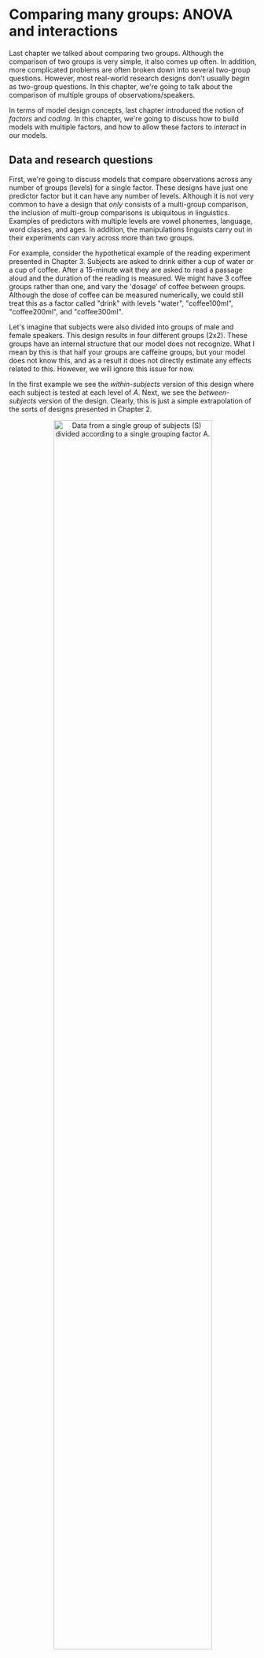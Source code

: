 


# Comparing many groups: ANOVA and interactions

Last chapter we talked about comparing two groups. Although the comparison of two groups is very simple, it also comes up often. In addition, more complicated problems are often broken down into several two-group questions. However, most real-world research designs don't usually *begin* as two-group questions. In this chapter, we're going to talk about the comparison of multiple groups of observations/speakers. 

In terms of model design concepts, last chapter introduced the notion of *factors* and *coding*. In this chapter, we're going to discuss how to build models with multiple factors, and how to allow these factors to *interact* in our models. 

## Data and research questions 
 
First, we're going to discuss models that compare observations across any number of groups (levels) for a single factor. These designs have just one predictor factor but it can have any number of levels. Although it is not very common to have a design that *only* consists of a multi-group comparison, the inclusion of multi-group comparisons is ubiquitous in linguistics. Examples of predictors with multiple levels are vowel phonemes, language, word classes, and ages. In addition, the manipulations linguists carry out in their experiments can vary across more than two groups. 

For example, consider the hypothetical example of the reading experiment presented in Chapter 3. Subjects are asked to drink either a cup of water or a cup of coffee. After a 15-minute wait they are asked to read a passage aloud and the duration of the reading is measured. We might have 3 coffee groups rather than one, and vary the 'dosage' of coffee between groups. Although the dose of coffee can be measured numerically, we could still treat this as a factor called "drink" with levels "water", "coffee100ml", "coffee200ml", and "coffee300ml".

Let's imagine that subjects were also divided into groups of male and female speakers. This design results in four different groups (2x2). These groups have an internal structure that our model does not recognize. What I mean by this is that half your groups are caffeine groups, but your model does not know this, and as a result it does not directly estimate any effects related to this. However, we will ignore this issue for now.

In the first example we see the *within-subjects* version of this design where each subject is tested at each level of $A$. Next, we see the *between-subjects* version of the design. Clearly, this is just a simple extrapolation of the sorts of designs presented in Chapter 2. 

<div class="figure" style="text-align: center">
<img src="./images/design_ch4_1.png" alt="Data from a single group of subjects (S) divided according to a single grouping factor A." width="80%" />
<p class="caption">(\#fig:F4-designfig)Data from a single group of subjects (S) divided according to a single grouping factor A.</p>
</div>

To analyze data like this, you should have it in a dataframe with one row for each observation. Then, one column should contain the dependent variable, the variable whose variation you're trying to predict. Another column should contain information about which group each observation belongs to (the factor). 

We're going to keep working with the Hillenbrand et al. data, that we have been discussing in every chapter to this point. This time we're going to work with all four groups of speakers: `b` (boys), `g` (girls), `m` (men), and `w` (women).


```r
# load data from course website
url1 = "https://raw.githubusercontent.com/santiagobarreda/stats-class/master/data/"
h95 = read.csv (url(paste0 (url1, "03_h95_vowel_data.csv")))
```

Our potential research questions are substantially more complicated than in the two-group case. First, there are four groups now, meaning we could potentially make 6 2-group comparisons. Second, the groups differ along multiple dimensions, making it more difficult to make two-group comparisons that ask one single question. For example, the 'man' and 'girl' groups differ according to 'adultness' *and* 'gender.' How could we know what part of their f0 difference we should attribute to adultness and what part we should attribute to gender?

<div class="figure">
<img src="04_files/figure-html/F4-datacomparison-1.png" alt="(left) Comparison of the four groups (middle) Comparison of productions based on whether the speaker is an adult (right) Comparison of all productions based on whether the speaker is male." width="768" />
<p class="caption">(\#fig:F4-datacomparison)(left) Comparison of the four groups (middle) Comparison of productions based on whether the speaker is an adult (right) Comparison of all productions based on whether the speaker is male.</p>
</div>

We can consider our data in several ways: as four independent groups, or as two 2-groups comparisons (adult vs child, female vs male). We're going to focus on the 4-way comparison first, and later talk about models that make multiple comparisons simultaneously. 

<div class="figure">
<img src="04_files/figure-html/F4-speakerboxplots-1.png" alt="(left) Boxplots presenting each speaker's production of f0 for boys (red), girls (yellow), men (green), and women (teal). (right) Densities of the overall distributions for each group." width="768" />
<p class="caption">(\#fig:F4-speakerboxplots)(left) Boxplots presenting each speaker's production of f0 for boys (red), girls (yellow), men (green), and women (teal). (right) Densities of the overall distributions for each group.</p>
</div>

### Factors as 'batches' effects

R treats nominal, categorical predictors as *factors* and assumes that each different label is a different group. Each group of a factor is called a *level*. Actually, we've been using factors all along because our `speaker` predictor is a factor and the individual participants are levels! As far as our models are concerned, participant/speaker/subject has no special status as a predictor and it is just a factor with many levels. 

When you have groups in your model that are 'thematically' related, you can 'batch' them together in a factor. For example you may have 4 groups of speakers based on native language (Italians, Germans, English, Russians). You can treat these four groups as levels of a factor. Implicitly, this tells your model that these four groups are related somehow. You know that they are related by being first language groups. However, keep in mind your model 'knows' only what you tell it. Actually, the way you tell your model that these groups are related is precisely by treating them as levels of the same factor rather than as unrelated groups.

For example, imagine we have two other groups: people with and without university educations. This would introduce two new levels into our design. However, should we just add these levels to the language factor: Italians, Germans, English, Russians, university educated people, and non-university educated people? We could definitely do this, no one ill stop us. But this doesn't make much *sense*. Instead, it makes sense to split these groups into two batches of levels: one factor with four language levels, and one factor with two education levels. 

A `factor` is actually a data type in R. It's basically the same as a vector of words (or numbers), but it has some additional properties that are useful. For example, consider our `group` predictor, which tells us which group each speaker falls into. Initially it is a character vector. We see that the first few tokens are produced by boys (`b`), and that there is no numerical value associated with these letter labels. The `unique` function returns all unique labels in the vector, in the order that they appear in the vector. 


```r
# see the first 6 observations
head (h95$group)   
## [1] "b" "b" "b" "b" "b" "b"
# class starts as a character vector
class (h95$group)   
## [1] "character"
# no numerical values
head (as.numeric (h95$group)) 
## Warning in head(as.numeric(h95$group)): NAs introduced by coercion
## [1] NA NA NA NA NA NA
# we can see the number of unique groups
unique (h95$group)  
## [1] "b" "g" "m" "w"
```

We can turn the character vector `group` into a factor vector `group_f`. The benefit of this is that these nominal labels now have an inherent ordering, and associated numerical values. R functions such as `brm` turn your nominal (non-numeric) predictors into factors in the process of fitting the model. Doing this yourself gives you control over how they will be handled. 


```r
# we can turn it into a factor in R
h95$group_f = factor(h95$group) 
# now it has official levels
levels(h95$group_f)  
## [1] "b" "g" "m" "w"
# now it has nuerical values
head (as.numeric (h95$group_f))  
## [1] 1 1 1 1 1 1
```

By default factor levels are ordered alphabetically. This means that if we are using sum coding we omit the `w` parameter (the 'last group') and if we are using treatment coding, the intercept will be equal to `m` (the 'first' group). You can control this behavior by re-ordering the factor levels as below:


```r
h95$group_f2 = factor (h95$group_f, levels = c('w','m','g','b'))
levels (h95$group_f2)
## [1] "w" "m" "g" "b"
# note that 'm' is now the second category
head (as.numeric (h95$group_f2))  
## [1] 4 4 4 4 4 4
```

After this reordering, we would omit the (last) `b` parameter under sum coding, and under treatment coding the first group (`w`) would be equal to the intercept. 

In general, representing all groups requires about one variable per group. Our single predictor, `group`, has four levels: `b`,`g`,`m`, and `w`. For models where the predictor is a factor with more than two levels, we can represent the predictor in a vector like this, $group_{[i]}$, where $i$ is a counter variable that goes from 1 to the number of groups. 

So the group effects can be represented in a vector as below, representing the effects (deviations from the intercept) for boys, girls, men and women:


```r
c(30, 32, -75, 13)
## [1]  30  32 -75  13
```

We can then make a short factor vector with the same labels used in this experiment. Below we can see the sequence of letter labels I specified, and their corresponding numeric values (based on alphabetical ordering).


```r
group_index = factor (c('b','w','m','w','g'))

data.frame (group_index, group_index_number = as.numeric (group_index))
##   group_index group_index_number
## 1           b                  1
## 2           w                  4
## 3           m                  3
## 4           w                  4
## 5           g                  2
```

We can then take this vector of factor levels and use it to generate a sequence of effects: 


```r
as.numeric (group_index)
## [1] 1 4 3 4 2

c(30, 32, -75, 13)[group_index]
## [1]  30  13 -75  13  32
```

Notice that the sequence of effects match the sequence of group levels, based on their numerical value. 

If every single group were to get an independent parameter represented in our regression equation, these would become very long and difficult to interpret. Instead, by treating the effects for the level of a factor as a vector, our models can represent a very large number of parameters in a concise way. For example, compare the following two possible implementations of our 4 group model (where $Index_{[i]}$ is a vector where each element provides an index for our group effects):  

\begin{equation}
\begin{split}
\mu_{[i]} = Intercept + group_{[1]} + group_{[2]} + group_{[3]} + group_{[4]} \\
\mu_{[i]} = Intercept + group_{[Index_{[i]}]} \\
\end{split}
(\#eq:40)
\end{equation}

It may seem like too much of a difference now, but later we have have many factors, some with dozens or hundreds of levels. In those cases, representing factor effects using vectors becomes essential. 

## Comparing four (or any number of) groups

We're first going to treat the four groups as if they had no internal structure. In this case it may not be the best approach for this data, since we know there are logical ways to subdivide men, women, boys and girls. However, this is a good starting point since many cases you will have several groups with no logical internal divisions.   

### The model

Our updated model is now: 

\begin{equation}
\begin{split}
\textrm{Likelihood:} \\
y_{[i]} \sim \mathcal{N}(\mu_{[i]},\sigma_{error}) \\
\mu_{[i]} = Intercept + group_{[\mathrm{group}_{[i]}]} + \alpha_{[speaker_{[i]}]} \\\\
\textrm{Priors:} \\
\alpha_{[speaker]} \sim \mathcal{N}(0,\sigma_{speaker}) \\ \\ 
Intercept \sim t(3, 220, 100) \\ 
group_{[\mathrm{group}]} \sim t(3, 0, 100) \\ 
\sigma_{error} \sim t(3, 0, 100) \\
\sigma_{speaker} \sim t(3, 0, 100) \\ 
\end{split}
(\#eq:41)
\end{equation}

Notice that for each trial number $i$ the group predictor is indexed by a variable called `group`. This is a bit confusing, but I am just trying to be consistent with how R does things. 

As noted above, a factor predictor like `group` is really just a bunch of numbers that represent group effects in a vector. So R really treats your `group` predictor as a sequence of numbers representing group numbers. But it also calls the coefficient in the model by that name. So, though it may look strange $group_{[\mathrm{group}_{[i]}]}$ just says that you have a predictor in your model called $group$ and it has a few possible values (four in this case). Also, you have a variable in your data with the same name (`group`) that tells you which value of your $group$ predictor to use for the $[i]th$ observation.

This may sound convoluted, but it is simply what I demonstrated in the end of the last subsection regarding the behavior of vectors and factors. Our model will estimate three $group$ effects (it must omit one). It estimates these from a the prior distribution specified in the model above ($group \sim t(3, 0, 100)$). Our *data* includes a predictor called `group` that simply tells us which value of our group effect to use in each trial (`group[i]` = $\mathrm{group}_{[i]}$). 

For example, above we saw that the first value of the `group` vector is 3. This means this speaker is a member of the `m` group. So, in our model above the equation determining $\mu_{[i]}$ will include the value $group_{[3]}$ in it because, for the third observation this predictor will be $group_{[\mathrm{group}_{[1]}=3]}$.

As in the previous chapters, we fit the models using weakly-informative priors. We're going to use sum coding, which means that the intercept will be the mean of all the groups, and group effects will be represented as differences from this mean. Remember that the missing group effect will be equal to the negative sum of the coefficients that *are* present. By default, R drops the *last* level from your factor, which in our case will be the `w` level. We can set R to use sum coding with the line below:


```r
options (contrasts = c("contr.sum","cont.sum"))
```

And fit the model below: 


```r
options (contrasts = c("contr.sum","cont.sum"))
# Fit the model yourself, or download pre-fit model from: 
# github.com/santiagobarreda/stats-class/tree/master/models
# and load after placing in working directory
#  model_four_groups = readRDS ('4_model_four_groups.RDS')set.seed (1)

model_four_groups =  
  brm (f0 ~ group + (1|speaker), data = h95, chains = 4, cores = 4, 
       warmup = 1000, iter = 11000, thin = 10, 
       prior = c(set_prior("student_t(3, 200, 100)", class = "Intercept"),
                              set_prior("student_t(3, 0, 100)", class = "b"),
                              set_prior("student_t(3, 0, 100)", class = "sd"),
                              set_prior("student_t(3, 0, 100)", class = "sigma")))

#  saveRDS (model_four_groups, 'model_four_groups.RDS')
```


```r
# inspect model
model_four_groups
##  Family: gaussian 
##   Links: mu = identity; sigma = identity 
## Formula: f0 ~ group + (1 | speaker) 
##    Data: h95 (Number of observations: 1668) 
## Samples: 4 chains, each with iter = 11000; warmup = 1000; thin = 10;
##          total post-warmup samples = 4000
## 
## Group-Level Effects: 
## ~speaker (Number of levels: 139) 
##               Estimate Est.Error l-95% CI u-95% CI Rhat Bulk_ESS Tail_ESS
## sd(Intercept)    20.95      1.34    18.51    23.82 1.00     2080     2564
## 
## Population-Level Effects: 
##           Estimate Est.Error l-95% CI u-95% CI Rhat Bulk_ESS Tail_ESS
## Intercept   206.49      1.93   202.67   210.21 1.00     1474     2270
## group1       29.53      3.52    22.78    36.65 1.00     1253     2236
## group2       31.88      3.98    24.35    39.68 1.00     1565     2392
## group3      -75.18      2.90   -80.89   -69.62 1.00     1246     2383
## 
## Family Specific Parameters: 
##       Estimate Est.Error l-95% CI u-95% CI Rhat Bulk_ESS Tail_ESS
## sigma    11.86      0.22    11.46    12.31 1.00     3882     3814
## 
## Samples were drawn using sampling(NUTS). For each parameter, Bulk_ESS
## and Tail_ESS are effective sample size measures, and Rhat is the potential
## scale reduction factor on split chains (at convergence, Rhat = 1).
```
    
We can see that the intercept is the average of the group means, and our coefficients are equal to the centered group means. Notice that we use the hypothesis function to recover the final group coefficient by finding the negative sum of the coefficients that were estimated.


```r
# group means
means = tapply (h95$f0, h95$group, mean)

# overall mean
mean (means)
## [1] 206.51

# group means
means
##      b      g      m      w 
## 236.07 238.35 131.22 220.40

# centered means
means - mean (means)
##       b       g       m       w 
##  29.563  31.840 -75.293  13.890

# parameters = centered means
brms::hypothesis (model_four_groups, 
                  c("Intercept = 0",
                    "group1 = 0",
                    "group2 = 0",
                    "group3 = 0", 
                    "-(group1+group2+group3) = 0"))[[1]][,1:5]
##                      Hypothesis Estimate Est.Error CI.Lower CI.Upper
## 1               (Intercept) = 0  206.486    1.9287 202.6697  210.213
## 2                  (group1) = 0   29.532    3.5239  22.7831   36.645
## 3                  (group2) = 0   31.878    3.9764  24.3510   39.684
## 4                  (group3) = 0  -75.176    2.9037 -80.8886  -69.620
## 5 (-(group1+group2+group3)) = 0   13.766    2.9346   7.9231   19.379
```

When you fit a more traditional model, comparisons are built into the model structure and you can't just compare any groups you want. In contrast, with Bayesian multilevel models we can investigate any groups we want using comparisons of the posterior samples (as shown in chapter 3). For example, the difference between girls and boys can be found by asking if one minus the other equals 0 (which would be true if these were identical): 


```r
brms::hypothesis (model_four_groups, "group1 - group2 = 0")[[1]][,1:5]
##            Hypothesis Estimate Est.Error CI.Lower CI.Upper
## 1 (group1-group2) = 0  -2.3459    6.4375  -15.038   10.282
```

The result above suggests that the difference is very small (-2 Hz) and the 95% credible intervals spans a huge range (from -15 to +10)). As a result, the measured difference between these groups is not reliable, and may be very small or close to zero. Notice that in this summary I am focused on minimizing [type S and type M errors](https://statmodeling.stat.columbia.edu/2004/12/29/type_1_type_2_t/). This means I am worried about whether the effect is likely to be small or large, and negative or positive, rather than whether it is 'true' or 'false'. 

## Investigating many factors simultaneously: Analysis of Variance

Above, our model had a single 'batch' of groups. Another way to look at it is that the model predicted variation along a single *dimension*. However, we can categorize people (or observations) along multiple dimensions simultaneously. So, a speaker may be an adult *and* a woman, and not just and adult *or* a woman. This is because adultness and gender are independent dimensions and the value of one does not affect the value of the other.  

We can return to the example of the reading experiment presented above. Recall that we had four groups varying along two 'dimensions': whether they drank coffee or water, and whether they were male or female. The figure below represents designs of this structure and shows three ways that these can be organized.   

The characteristics of *within-subjects* and *between-subjects* designs should be familiar by now. What is new is the 'mixed' design. In a mixed design, one or more factors are between-subjects, and the others are within-subjects. In the example below, $A$ is between-subjects but $B$ is within-subjects. Actually, the caffeine experiment we have been discussing would *have* to be a mixed design: subjects can be tested at both levels of "drink" (water and coffee) but not at both levels of "gender". 

<div class="figure" style="text-align: center">
<img src="./images/design_ch4_2.png" alt="Data from four groups of subjects (S) divided according to a two grouping factors A and B." width="100%" />
<p class="caption">(\#fig:F4-designfig2)Data from four groups of subjects (S) divided according to a two grouping factors A and B.</p>
</div>

Our models can include any number of factors, and these can be *crossed* or *nested*. When two factors are crossed, this means that all levels of a factor appear at all levels of another factor. This is easiest to conceive of for participants (remember 'participant' is just factor). Participants are 'crossed' with a factor when these are tested at all levels of a factor. So, a factor that varies within-subject is crossed with subjects. 

When one or more levels of a factor cannot be observed at all levels of another factor, then these are no longer crossed. When levels of one factor appear exclusively at specific levels of the other factor they are said to be *nested*. So, when different subsets of participants appear at different levels of a factor, the factor is nested with subjects. 

In the images above, all of the examples cross $A$ and $B$. What would it look like for these factors to not be crossed? Well, one of the 'cells' (boxes) would be completely missing observations. If this were to happen, we would lose the ability to make comparisons across groups involving the values in that cell. 

Designs where all the factors are crossed are sometimes called 'factorial' or 'orthogonal' designs. The name 'orthogonal' is particularly telling. It means 'at right angles, perpendicular' (from the greek stems "ortho-", meaning straight, right, and "-gon-", meaning side or angle). When you have orthogonal designs, that means that your 'dimensions' (i.e., factors) can be estimated independently. 

Consider what would happen if you ran the coffee and reading time experiment and gave coffee only to women and water only to men, and found a difference between the groups. How would you know if the coffee is responsible for the difference or if it should be attributed to gender. What if you gave water and coffee to women but only water to men. This would allow you to test the "drink" effect with accuracy for women but not for men. Could you assume that the results for women would be the same as those for men? If so, why did we include gender as a predictor? 

The above example shows that if you want to be able to untangle the independent effects of gender and drink on reading time, you need to test all levels of gender at all levels of drink. In other words, estimating the independent effects of each factor, and the relationships between the factors, requires that factors be crossed so that the design is orthogonal.

In addition, orthogonal designs allow us to 'decompose' the variation in our data into individual components.
This allows us to attribute the variation in our observations to the different factors in our design, helping us understand what matters and what does not. This simple but extremely powerful idea is called the Analysis of Variance, discussed in more detail in the following section.

### Description of the model

In the previous section, we acted like we just had four different groups with no internal structure. Of course, we know that our groups differ systematically from each other in meaningful ways. For example, we might have chosen to fit two separate models that looked like this:

`brm (f0 ~ gender + (1|speaker)` 

`brm (f0 ~ adult + (1|speaker)` 

For several reasons (some of which we'll see very soon), it's preferable to fit a single model with both predictors at once, rather than fitting two separate models for each one. Our R model formula will now look like this, reflecting the influence of both predictors simultaneously:

`f0 ~ adult + gender + (1|speaker)`

This can be read like "f0 is distributed according to effects for speaker adultness and gender, with random intercepts for each speaker". You may have noticed that our model no longer includes the `group` predictor. This is because the `group` label is perfectly predictable on the basis of `adult` and `gender` (i.e., a member of the `g` group must have values of `female` and `child`). Basically, we have decomposed the groups into two components to help us understand the effect of each. This is simply and extension of what we have been doing from the start. For example our model was previously: 

$\mu_{[i]} = Intercept + (group_{[\mathrm{group}_{[i]}]}) + \alpha_{[\mathrm{speaker}_{[i]}]}$

However, since group can be exactly represented by combinations of gender and adult, our model sort of always contained this more-complicated model inside of it. We can expand the term in parenthesis as below:

$\mu_{[i]} = Intercept + (adult_{[\mathrm{adult}_{[i]}]} + gender_{[\mathrm{gender}_{[i]}]}) + \alpha_{[\mathrm{speaker}_{[i]}]}$

This is what can be referred to as an 'ANOVA-like' decomposition. ANOVA, the *AN*alysis *O*f *VA*riance, is general approach for understanding data by focusing on the sources of variance contained in it. We have actually been chipping away at the error variance little by little by making more complicated models.

Recall that our very first approach to understanding f0 looked like this:

$$
\sigma_{total} = \sigma_{error}
$$

In other words, all variation was error. After this we added between-speaker variation to the model, and removed that from the error.

$$
\sigma_{total} = \sigma_{speaker} + \sigma_{error}
$$

Now, our model can individually estimate the variation in observed f0 due adultness, gender, to between-speaker variation and to production error.
 
$$
\sigma_{total} = \sigma_{adult} + \sigma_{gender}+\sigma_{speaker} + \sigma_{error}
$$

Our complete model is now:

\begin{equation}
\begin{split}
\textrm{Likelihood:} \\
f0_{[i]} \sim \mathcal{N}(\mu_{[i]},\sigma_{error}) \\
\mu_{[i]} = Intercept + adult_{[\mathrm{adult}_{[i]}]}+gender_{[\mathrm{gender}_{[i]}]} + \alpha_{[\mathrm{speaker}_{[i]}]} \\\\
\textrm{Priors:} \\
\alpha_{speaker} \sim \mathcal{N}(0,\sigma_{speaker}) \\ \\ 
Intercept \sim t(3, 200, 100) \\ 
adult_{[\mathrm{adult}]} \sim t(3, 0, 100) \\ 
gender_{[\mathrm{gender}]} \sim t(3, 0, 100) \\ 
\sigma_{error} \sim t(3, 0, 100) \\
\sigma_{speaker} \sim t(3, 0, 100) \\ 
\end{split}
(\#eq:42)
\end{equation}

In plain English this says:

> "We expect the mean f0 produced by speakers from Michigan to vary according to a normal distribution with a trial-specific mean parameter. That mean varies based on whether the speaker is an adult/child and female/male, and some random speaker-dependent variation. Speaker-dependent variation in the means were modelled as coming from a normal distribution with a mean of zero and a standard deviation estimated from the data".

### Fitting the model and interpreting the results

Below we fit the model using the model structure outlined above.


```r
# Fit the model yourself, or download pre-fit model from: 
# github.com/santiagobarreda/stats-class/tree/master/models
# and load after placing in working directory
#  model_both = readRDS ('4_model_both.RDS')

set.seed (1)
model_both =  
  brm (f0 ~ adult + gender + (1|speaker), data = h95, chains = 4, cores = 4, 
       warmup = 1000, iter = 11000, thin = 10, 
       prior = c(set_prior("student_t(3, 200, 100)", class = "Intercept"),
                              set_prior("student_t(3, 0, 100)", class = "b"),
                              set_prior("student_t(3, 0, 100)", class = "sd"),
                              set_prior("student_t(3, 0, 100)", class = "sigma"))) 
#  saveRDS (model_both, '4_model_both.RDS')
```


And we can inspect the model fixed effects:


```r
# inspect the fixed effects
brms::fixef (model_both)
##           Estimate Est.Error    Q2.5   Q97.5
## Intercept  209.134    2.6607 203.948 214.379
## adult1     -32.948    2.7316 -38.377 -27.657
## gender1     30.492    2.4980  25.494  35.394
```

We now have two non-Intercept 'Population-Level' effects: `adult1` and `gender1`, representing the categories 'adult' and 'female' respectively. Remember that since we used sum coding, the effects for the groups that are not represented ('child', 'male') are just the opposite sign of the groups that are represented. 

Below we calculate the mean f0 of the four groups, and find the average difference between two different arrangements of the group. First, we calculate the difference between the child groups and the adult groups. This tell us what the average differences is according to 'adultness'. Then, we do the same thing for the female and male groups to find the average difference according to 'gender'.   

Below, we can see that the Intercept (209 Hz) is reasonably close to the mean of the group means (206 Hz), and that the adult effect (-33 Hz) is about the same magnitude as the difference between the mean of the adult and child groups (30 Hz). However, the model seems to overestimate the average differences between male and female groups (30 Hz in model, 23 Hz in the data). 


```r
# grop means
means = tapply (h95$f0, h95$group, mean)
# overall mean in data 
mean (means)
## [1] 206.51
# group means
means
##      b      g      m      w 
## 236.07 238.35 131.22 220.40
# half the average adultness difference in data
((means['b']+means['g'])/2 - (means['m']+means['w'])/2) / 2
##      b 
## 30.701
# half the average gender difference in data
((means['g']+means['w'])/2 - (means['m']+means['b'])/2) / 2
##      g 
## 22.865
```

We can recover the group means by adding up the individual coefficients. This can be tedious and requires you to be careful and methodical, but isn't actually difficult. Remember that each of the four groups is uniquely identified by a combination of gender and adultness. To recover the group means we need to add the right combination of coefficients to the intercept. 

For example, the second hypothesis we are testing below says `Intercept + -adult1 + -gender1 = 0`. This hypothesis takes the overall mean and adds the effect for 'child' (`adult2`). Why did we use `-adult1` in the formula and not `adult2`? This is because our model *does not contain* a parameter called `adult2`. This parameter is not estimated in our model because `-adult1=adult2`. So, if we want the value of `adult2` we use `-adult1`, because `adult2` does not exist. Similarly, we add the effect for 'male' (`gender2`) using `-gender1`. Since we started with the overall mean f0 and add the effects for a 'male' and a 'child', this hypothesis estimates the group mean for 'boys'.


```r
tapply (h95$f0, h95$group, mean)
##      b      g      m      w 
## 236.07 238.35 131.22 220.40

# this hypothesis calculates the intercept, and 
# the group means for boys, girls, men, women
means_pred = brms::hypothesis (model_both, 
                               c("Intercept = 0",
                                 "Intercept + -adult1 + -gender1 = 0",
                                 "Intercept + -adult1 +  gender1 = 0",
                                 "Intercept +  adult1 + -gender1 = 0",
                                 "Intercept +  adult1 +  gender1 = 0"))[[1]][,1:5]
means_pred
##                         Hypothesis Estimate Est.Error CI.Lower CI.Upper
## 1                  (Intercept) = 0   209.13    2.6607   203.95   214.38
## 2 (Intercept+-adult1+-gender1) = 0   211.59    4.8403   202.16   221.42
## 3  (Intercept+-adult1+gender1) = 0   272.57    5.3907   262.09   283.07
## 4  (Intercept+adult1+-gender1) = 0   145.69    4.0108   137.79   153.42
## 5   (Intercept+adult1+gender1) = 0   206.68    3.8145   199.20   214.21
```

The predictions above are actually not a good match for our group means, suggesting that maybe our model is not capturing something important about our data. 

## Investigating model fit 

So far we've been working with very simple models and so we haven't worried very much about how well they 'fit', meaning how well they represent our data. Our reconstruction of the group means above suggests our current model may have some issues, and that we should be concerned about its ability to accurately capture the patterns in the data.  

We can investigate model fit with a *posterior predictive check*, carried out by inspecting the model's *posterior predictive distribution*. The posterior predictive distribution is the distribution of possible values generated by your model, conditioned on your data. They are called 'posterior' values because the values of the parameters used to generate them are based on posterior estimates. So, the posterior predictive distribution tells you: if you have a model that's structured as your model is, and you 'tune' the behavior of the model based on the characteristics of your data, what data does your model generate? 

Since our models are based on samples, we have samples of the posterior predictive distribution, one prediction for each set of posterior samples in our model. The model equation below predicts a different $\mu$ for each trial by combining the intercept and appropriate coefficients for the trial. For example, our current model looks like this:

$\mu_{[i]} = Intercept + adult_{[\mathrm{adult}_{[i]}]} + gender_{[\mathrm{gender}_{[i]}]} + \alpha_{[\mathrm{speaker}_{[i]}]}$

These predicted values can then be used with the error estimated by the model ($\sigma_{error})$) to generate simulated data ($\hat{f0}_{[i]}$) using a normal distribution as below:.

$\hat{f0}_{[i]} \sim \mathcal{N}(\mu_{[i]},\sigma_{error})$

These simulated values are the *posterior samples* of the posterior predictive distribution, and this technique is called 'posterior prediction'. Posterior prediction can be used to assess how well your model fits your data. If your model really 'gets' your data, the fake data it makes will be exactly like your real data. If the fake data your model generates looks substantially different from your real data, that suggests a fundamental misalignment between your model and your data. 

The `brms` package has a `predict` function which can help you make these predictions easily. 


```r
y_pred = predict (model_both)

head (y_pred)
##      Estimate Est.Error     Q2.5    Q97.5
## [1,] 243.7989  12.55577 219.4143 268.7087
## [2,] 278.3190  12.55514 253.8997 303.1478
## [3,] 207.7220  12.36896 183.2782 231.7484
## [4,] 247.0643  12.28252 223.5102 270.6152
## [5,] 218.6251  12.50744 193.1472 243.4518
## [6,] 300.9915  12.43985 276.3581 325.2514
```

The output of prediction, `y_pred`, has four columns and as many rows as you had observations. These contain a predicted value for each datapoint, but also information about credible intervals around the predictions. The reason we can get intervals around our predictions is because our model produces a different prediction for each set of posterior samples. This means that if we have 4000 samples we actually have 4000 slightly different models and 4000 slightly different predictions. So, in addition to information about the most probable estimates, we get information about expected variation around these estimates.

Below, I make predictions without random effects (`re_formula = NA`). 


```r
y_pred_no_re = predict (model_both, re_formula = NA)
```

This corresponds to a model like below, *without* speaker adjustments:  

$\mu_{[i]} = Intercept + adult_{[adult_{[i]}]} + gender_{[gender_{[i]}]}$

The posterior predictions made by this model will help us understand how well our model represents average f0 based only on group averages, without the speaker-dependent adjustments.

Below we can see that the model with speaker adjustments does a very good job of predicting f0, with most credible intervals for most predictions overlapping with the diagonal (diagonal = perfect prediction). On the other hand, without speaker adjustments the predictions for many high-f0 speakers lie left of the diagonal, meaning our predictions are higher than they should be. 

<div class="figure">
<img src="04_files/figure-html/F4-postpred1-1.png" alt="(left) Posterior predicted f0 for the model with speaker random effects. (right) Posterior predicted f0 for the model without speaker random effects" width="768" />
<p class="caption">(\#fig:F4-postpred1)(left) Posterior predicted f0 for the model with speaker random effects. (right) Posterior predicted f0 for the model without speaker random effects</p>
</div>

The above plots are good for basic analysis, but it's hard to get a good idea of the source of our problems using these plots. We can get a much better idea of how our model is performing by using an 'interaction plot'. 

## Interactions and interaction plots

[Interactions](http://glimo.vub.ac.be/downloads/interaction.htm) and understanding their graphical representations is extremely important. In many, if not most, models with multiple predictors researchers will need to at least consider the effects of interactions in their models. 

We can think of a single effect representing a difference between groups as a slope. For example, in the left panel below I plotted the mean f0 produced by males and female speakers from the Hillenbrand et al. data at x-axis locations 0 and 1. The difference in the group means is -55 Hz (females 225 Hz, males 170 Hz). As a result, the line formed by joining these groups has a slope of -55 (i.e., it drops 55 Hz from 0 to 1). We can use any arbitrary x axis distance to calculate slopes, as long as we are consistent. However, there are obvious practical advantages to choosing to calculate these slopes over the arbitrary 'distance' of 1. In the middle panel we see the effect for adultness, which shows a positive slope for the difference from adult to child: the f0 increases by about 60 Hz. 

The plots highlighting the effects for adultness and gender are 'main effects' plots. You may have heard things like "the analysis showed a significant main effect for so and so...". Main effects are the average effects for one predictor averaged across everything else. Saying 'averaged across everything else' basically means we are ignoring everything else. A person looking only at the left plot would not realize our data also investigates the effect of adultness. We have 'erased' the differences in adultness by averaging across all levels of that factor.

Another way to think of main effects is that they are 'marginal' effects, the overall, average, unconditional difference. Someone might ask you, "whats the average difference between the f0 produced by male and female speakers in Michigan?" and you can respond "55 Hz". However, sometimes the answer is not so simple, and it starts more like: "well... it depends". Interactions represent situations like these, where the effect of one variable depends on, or is *conditional* on, the value of some other variable. 

<div class="figure">
<img src="04_files/figure-html/F4-interactionplot-1.png" alt="Plots showing different ways to consider our f0 data." width="768" />
<p class="caption">(\#fig:F4-interactionplot)Plots showing different ways to consider our f0 data.</p>
</div>

In the right panel above we see a two-way interaction plot. Interaction plots show you what are called the [simple effects](http://glimo.vub.ac.be/downloads/simpleeffect.htm) of your predictors (sometimes also called the *simple main effects*). The simple effects are the 'conditional probabilities': the effects of your factor, conditional on the level of another factor. For example, the left plot shows the overall (marginal) effect for gender. The right plot also shows the effect for gender. However, it uses a blue line to show the effect for gender in adults (gender given adultness) and a green line to show the effect for children for children (gender given childness). As a result, we can consider the effects of gender *conditioned* on adultness, and see how these might differ. 

So, main effects show you the effect for a factor, and simple effects show you the effects of the factor *depending* on the value of other things. 

If adultness in no way affected f0, the right panel should look identical to the left panel. If adultness affected f0 in the same way across genders, we would see parallel lines in the right plot. This is because if you are adding a *single value* to each end of the adult line, the line indicating the gender effect for adults (broken green line) would just slide up and down the f0 axis but would not change in slope. There is no way to make the green and blue lines above to match by adding a single value to either. This indicates we have an interaction in our data. 

In general, when we see lines that are not parallel, that means there may be an interaction in our data. In the absence of an interaction, we could just answer the question "whats the average difference between males and females in your sample?" with a number like 55 Hz. In the presence of an interaction we need to consider the *conditional effects* of each predictor, at the levels of the other predictor (i.e., the simple effects). So, the most important thing to remember about ANOVA is this:

  * If there are no interactions between factors, report their main effects.
  
  * If there are interactions between factors, you must inspect the simple effects to understand the nature of the interaction. 

The idea of conditional effects *feels* complicated, but it is something we all understand intuitively. How much progress will a person learning a second language make in a year? What if I told you that one group of speakers is 3 and the other is 65. You *know* that makes a difference, which is to say, that you *know* there is an interaction between the effect time spent learning a language, and the age at which the learner begins. 

Furthermore, we all intuitively understand interactions whenever we correctly interpret the information presented in an interaction plot as above. There is a large negative slope for gender for adults. This tells us that gender has a large effect on f0 for adults. However, the slope for gender is basically zero for children. So, we might say "there is a large f0 difference for adult males and females in our sample, but basically no gender based difference for children". Alternatively, we might look at the changing effect for gender across adultness levels. If we did this, we might say "there is a small effect for adultness in the average f0 produced by females, but a very large effect for adultness for males". Anyone who is able to make such a statement based on the information in the plot above *understands* interactions, whether or not they know how to relate this concept to the mathematical formalisms used to implement this concepts in regression models. 

Please note that the statements above were variants of "there was a large effect for X in A condition, but a small effect for X in B condition". Of course, making such a statement presupposes having calculated the differing effects of X in conditions A and B. In other words, making sense of the interaction, mathematically or conceptually, entails analyzing the simple effects. 

In summary, if the answer to "what is the effect of X on Y" is "well, it depends on the values of A", you have an interaction in your data. When you have substantial interactions present in your data and you do not include these in your model, this can cause a problem for your model fit.

Before moving on from interactions, we need to discuss the relationship between interactions and the crossing of factors. The only thing you definitely need to be aware of is that you cannot estimate interactions of factors are not crossed. This is kind of obvious if you think about it. Interactions are conditional effects, and crossing means you observed all combinations. If you did not observe all combinations, you are not in a position to tell me about how effects vary for efect specific combination of conditions, which is what interactions are.  


### Interactions in our f0 data

Above we made posterior predictions of our data using our model, with and without the inclusion of the speaker random effects. We can see that when random effects are included, prediction is quite good. This is not surprising since the speaker-specific intercept adjustments allow for each speaker's mean f0 to be modeled effectively. However, we see that the predictions made by our model are substantially and systematically wrong in the absence of the speaker random intercepts. 

It's clear that the problem with our predictions in the right panel is that the lines are parallel. As we've just discussed, in the absence of interactions, interaction plots contain only parallel lines. Well, since our model (`model_both`) does not include interaction terms it cannot represent interactions, and so is only capable of producing predictions that result in parallel lines. This means it is not capable of representing the pattern in our data.

This is an important point worth considering. Your model is a little universe you made up, and it only includes the information you included in it. This 'universe' only contains parallel lines because we only included that capability. So, the fact that your model generates parallel lines does not in any way 'prove' that the lines are parallel, because they were bound to be. In order to properly model the group differences, and to really understand whether interactions are present in the data, the model must be *built* in a way that allows it to represent the interactions in our data. 


```r
par (mfrow = c(1,3), mar = c(4,4,3,2))

plot.interaction (h95$gender, h95$adult, h95$f0, col=3:4, ylim=c(130,280),lwd=3,
                  type='b',pch=c(16,17),cex=1.5,main="Data",legend = FALSE)

plot.interaction (h95$gender, h95$adult, y_pred[,1], col = 3:4,lwd=3, type='b',
                  pch = c(16,17), cex = 1.5, ylim = c(130,280),
                  main="Pred. with RE",legend=FALSE)

plot.interaction (h95$gender, h95$adult, y_pred_no_re[,1],col=3:4, lwd=3,
                  type = 'b', pch = c(16,17), cex = 1.5, ylim = c(130,280),
                  main="Pred. without RE", leg.x=1.8,leg.y=270, xlim=c(.95,2.3))
```

<div class="figure">
<img src="04_files/figure-html/interactionplot3-1.png" alt="Interaction plots showing comparing our f0 data to different posterior predictions, with and without RE (random effects)." width="768" />
<p class="caption">(\#fig:interactionplot3)Interaction plots showing comparing our f0 data to different posterior predictions, with and without RE (random effects).</p>
</div>


## Investigating interactions with a model

The model presented above (`model_both`) requires only a slight tweak to include a term representing the interaction in our data. There are two ways to include interactions in R model formulas, as shown below:

`f0 ~ adult + gender + adult:gender + (1|speaker)` 
&nbsp;

`f0 ~ adult * gender + (1|speaker)`

The first way includes an explicit interaction term, `adult:gender`. The syntax for these is `X:Z` for an interaction between effects `X` and `Z`, `W:X:Z` for a three-way interaction, and so on. The second way uses `*` between our two predictors. This tells R to include those predictors, and the interactions between them. This can be much faster then specifying all interactions, but you lose control over which ones you include. For example the first formula implies the second, but cannot represent the third (since it omits the `X:W` interaction):

`y ~ Z * X * W` 
 &nbsp;

`y ~ Z + X + W + Z:X + Z:W + X:W + Z:X:W` 
&nbsp;
 
`y ~ Z + X + W + Z:X + X:W + Z:X:W`  

Our full model specification now includes an *interaction* term that can help explain variation that cannot be explained by the independent effects of adultness and gender. This interaction term helps us model the *conditional* effect of one predictor given the other. 

\begin{equation}
\begin{split}
\textrm{Likelihood:} \\
y_{[i]} \sim \mathcal{N}(\mu_{[i]},\sigma_{error}) \\
\mu_{[i]} = Intercept + adult_{\textrm{adult}_{[i]}} + gender_{\textrm{gender}_{[i]}}+ adult:gender + \alpha_{speaker_{[i]}} \\\\
\textrm{Priors:} \\
\alpha_{speaker} \sim \mathcal{N}(0,\sigma_{speaker}) \\ \\ 
Intercept \sim t(3, 200, 100) \\ 
adult_{[i]} \sim t(3, 0, 100) \\ 
gender_{[i]} \sim t(3, 0, 100) \\ 
adult:gender \sim t(3, 0, 100) \\ 
\sigma_{error} \sim t(3, 0, 100) \\
\sigma_{speaker} \sim t(3, 0, 100) \\ 
\end{split}
(\#eq:43)
\end{equation}

In plain English this says:

> "We expect the mean f0 produced by speakers from Michigan to vary according to a normal distribution with a trial-specific mean parameter. That mean varies based on whether the speaker is an adult/child and female/male, including the interaction of these two predictors. Random speaker-dependent variation in means was modelled as coming from a normal distribution with a mean of zero and a standard deviation estimated from the data".


### Fitting the model and interpreting the results

Below we fit the model which now includes an interaction term representing the changing effect of gender and adultness on average f0. 


```r
# Fit the model yourself, or download pre-fit model from: 
# github.com/santiagobarreda/stats-class/tree/master/models
# and load after placing in working directory
#  model_interaction = readRDS ('4_model_interaction.RDS')

set.seed (1)
model_interaction =  
  brm (f0 ~ adult + gender + adult:gender + (1|speaker), data = h95, 
       chains = 4, cores = 4, warmup = 1000, iter = 11000, thin = 10, 
       prior = c(set_prior("student_t(3, 200, 100)", class = "Intercept"),
                              set_prior("student_t(3, 0, 100)", class = "b"),
                              set_prior("student_t(3, 0, 100)", class = "sd"),
                              set_prior("student_t(3, 0, 100)", class = "sigma"))) 

#  saveRDS (model_interaction, '4_model_interaction.RDS')
```


Remember that this line `set_prior("student_t(3, 0, 100)", class = "b")` sets the prior for all non-intercept 'Population-Level' predictors. This allows you to efficiently set priors for the adult, gender, and adult:gender predictors in your model in a single line, and becomes more and more useful as our models grow more complex. 

A look at the model output above indicates that we have a large interaction term. In fact, our interaction is as large as the 'main' effect for gender! Our interaction basically says that sometimes being a male *and* being an adult results in a different f0 than can be predicted by maleness and adultness independently. In cases with large interactions we have to be very careful about interpreting the main effects. In other words, when the answer to a question is "it really depends", you should be wary of making blanket statements. For example: how good can a speaker get at a second language in one year? The interaction between age and language learning is so large that it doesn't even really make sense to answer this in a single way for all learners.


```r
# inspect fixed effects
brms::fixef (model_interaction)
```

```
##                Estimate Est.Error    Q2.5   Q97.5
## Intercept       206.561    1.9131 202.783 210.275
## adult1          -30.669    1.9366 -34.465 -26.876
## gender1          22.892    1.9742  18.938  26.761
## adult1:gender1   21.719    1.9188  17.867  25.461
```

We need to talk about why there is only a single interaction term. The reason for this is related to the same reason we can't get estimates for all our group effects (i.e., linear dependence). The number of terms you can estimate is generally one fewer than the number of levels. For interaction terms, the number of parameters is equal to (number of levels of factor A - 1)x(number of levels of factor B - 1). Since each of our factors have two levels, we can only estimate one parameter, (2-1)x(2-1)=1. 

The interaction term is just another element of your prediction equation (i.e., $\mu + x_1+x_2...$) intended to help explain variation that can't be predicted by the independent effects of the other predictors in the model. If there is no interaction in your data, then the value of the interaction terms will be zero and your model will look just as if you had not even included the interaction at all. 

Recovering the predicted group means based on the coefficient values is straightforward, but a bit tedious: we must now either add or subtract the value of the interaction term (`adult1:gender1`) from each group. We can easily determine which to do for this model because the sign on the interaction term is the product of the signs on the relevant 'main effects' terms.  

Before doing this however, we need to talk about what `adult1:gender1` means. This can be read aloud as "the effect of `adult1` given (conditional on) `gender1`". If we wanted to find the simple effect for being an adult (`adult1`) given femaleness (`gender1`) we should add the main effect for `adult1` to the conditional effect for `adult1` given `gender1` as in `adult1 + adult1:gender1`. In other words, the expected pitch for adults that are female considers the effects for adultness, but also the unique effect that adultness has for female speakers.

Importantly, `adult1:gender1` has the same value as `gender1:adult1` *would have if it existed*, but remember that is does not. This means that to find the simple effect of `gender1` given `adult1`, we also have to carry out an operation like `gender1 + adult1:gender1`. This is because, mathematically, this is equivalent to combining `gender1 + gender1:adult1` since `adult1:gender1` must equal `gender1:adult1`.

Figure \@ref(fig:F4-interactionfig) presents an example of how our interaction plot can be built up from the components in our fixed effects above, and is very useful for understanding the geometry of main effects and interactions. In (a) we see that the intercept lifts up a line from 0 to the level of the overall mean f0 of 206 Hz. Then the effect for `adult1` (adult, -30 Hz) and `-adult1` (children, -(-30 Hz)) are added to this value, causing the separation between the lines indicating a 'main effect' for adultness. Notice that the lines are parallel, and also parallel to the x-axis. This is because we have not added either an effect for gender (indicated along the x axis), or an interaction between gender an adultness. 

In (b) we see the addition of the gender effect: `gender1` (female, 22 Hz), and  `-gender1` (male, -22 Hz). Notice that the effect is added to one point on the x axis and subtracted to the other point in the x axis. The result is a slope, and the same slope for both lines (i.e. no interaction yet). Panel (c) shows the addition of all of the effects shown in the top row, and the results of a model that includes both main effects both no interaction. 

In (e) we add the gender interaction `adult1:gender1`, which was 21 Hz. Notice that the interaction effect has different signs when added to the same line, and also for each x axis position. There is an obvious reason for why this *must* be the case, and why we only get one interaction term. Focus on the blue line in (e) and its average value, which represents the mean f0 produced by children in our sample. Whatever this average value, it is fixed for this data and *cannot* change. So, when we add `adult1:gender1` to the left end of the blue line, we must therefore subtract the same amount to the right end. Failure to do this would cause the blue line to *move up along the y axis*. This would mean the average f0 of children went up, which is not possible for this fixed set of data. Instead, the interactions can only make the blue line spin like a propeller around its fixed average value.

Although it is a little harder to visualize with the way the interaction plots below are set up, the same sort of constraints mean that the interaction terms in the same x-axis location must also equal but have opposite signs. As a result, we can get only a single independent interaction term when we combine two factors with two levels each.


<div class="figure">
<img src="./images/interactionplot.png" alt="An interaction plot built up from its individual components." width="100%" />
<p class="caption">(\#fig:F4-interactionfig)An interaction plot built up from its individual components.</p>
</div>

Below, we use the `hypothesis` function provided in `brms` to reconstruct expected group means given the fixed effects above. The fifth hypothesis we are testing below is the simplest to understand, so we will start there. This hypothesis asks whether the sum of the `Intercept`, `adult1` (the effect for adults), `gender1` (the effect for femaleness), and `adult1:gender1` (the effect for adults given femaleness). Because of the specific combination of parameters values we combined, this results in the comparison of the 'girl' mean f0 to zero. 

The second hypothesis we are testing below says `Intercept + -adult1 + -gender1 + adult1:gender1 = 0`. Since we have flipped the sign on `adult1` and `gender1`, these now correspond to the effects of the groups the were *not* estimated, 'child' and 'male'. These coefficients *would* be called `adult2` and `gender2`. However, since we cannot estimate these and these do not exist in our model, we flip the sign on the coefficients that *are* present in our model. Since we combined the effects for male children, the second hypothesis below compares the mean f0 for 'boys' to 0.

If you look at the hypotheses below, you will see that these generate the predicted group means for our four speaker groups, and that the sign on the interaction terms always depends on the signs of the corresponding main effects terms. Furthermore, we can see that the inclusion of an interaction term allows our model to capture group averages more accurately than the model without intercepts.
 

```r
# actual data means
tapply (h95$f0, h95$group, mean)
##      b      g      m      w 
## 236.07 238.35 131.22 220.40
# intercept, boys, girls, men, women
means_pred_interaction = brms::hypothesis (model_interaction, 
              c("Intercept = 0",
                "Intercept + -adult1 + -gender1 +  adult1:gender1 = 0",
                "Intercept + -adult1 +  gender1 + -adult1:gender1 = 0",
                "Intercept +  adult1 + -gender1 + -adult1:gender1 = 0",
                "Intercept +  adult1 +  gender1 +  adult1:gender1 = 0"))[[1]][,1:5]
# predictions with no interaction term
means_pred
##                         Hypothesis Estimate Est.Error CI.Lower CI.Upper
## 1                  (Intercept) = 0   209.13    2.6607   203.95   214.38
## 2 (Intercept+-adult1+-gender1) = 0   211.59    4.8403   202.16   221.42
## 3  (Intercept+-adult1+gender1) = 0   272.57    5.3907   262.09   283.07
## 4  (Intercept+adult1+-gender1) = 0   145.69    4.0108   137.79   153.42
## 5   (Intercept+adult1+gender1) = 0   206.68    3.8145   199.20   214.21

# predictions with interaction term
means_pred_interaction
##                                        Hypothesis Estimate Est.Error CI.Lower
## 1                                 (Intercept) = 0   206.56    1.9131   202.78
## 2 (Intercept+-adult1+-gender1+adult1:gender1) = 0   236.06    4.1908   227.91
## 3 (Intercept+-adult1+gender1+-adult1:gender1) = 0   238.40    4.8091   229.01
## 4 (Intercept+adult1+-gender1+-adult1:gender1) = 0   131.28    3.1841   124.90
## 5   (Intercept+adult1+gender1+adult1:gender1) = 0   220.50    3.0216   214.48
##   CI.Upper
## 1   210.27
## 2   244.45
## 3   247.64
## 4   137.39
## 5   226.44
```

Below I print the estimates of the 'fixed' effects in the model so we can focus on those. If you fit a model like this and are having trouble interpreting it, I would really encourage you to write down an interpretation using pen and paper, focusing on the decomposition of values provided by the regression model. 


```r
brms::fixef (model_interaction)
##                Estimate Est.Error    Q2.5   Q97.5
## Intercept       206.561    1.9131 202.783 210.275
## adult1          -30.669    1.9366 -34.465 -26.876
## gender1          22.892    1.9742  18.938  26.761
## adult1:gender1   21.719    1.9188  17.867  25.461
```

For example, the average f0 is 206. The gender difference is 46 Hz (23 * 2) between groups, and there is a gender-based 23 Hz deviation from the mean between groups. This means that, overall, the male and female averages are about 183 and 229 Hz (206 ± 23). 

However, the `adult1:gender1` interaction is 22 Hz. This means that when the speaker was an adult (`adult1`), the gender difference was nearly doubled. We know this because the effect for `gender1` is 22.8, and the effect for `gender1` **given** `adult1` (`adult1:gender1`) is 21.7 Hz higher than that. So, the total effect for f0 across adults is about  22.8 + 21.7 = 44.5, suggesting a difference in f0 between the groups of 89 Hz (44.5 * 2). 

I am going to basically restate what I just said because it is very important. The effect for `gender` is 22.8, and the effect for `gender1:adult1` is further 21.7 Hz. As a result, the cumulative effect for gender1 (female) given adult1 (adult) is `gender1 + gender1:adult1 = 44.5`. 

In contrast, the fact that `adult1:gender1 = 21.7` indicates that `adult2:gender1` would equal -21.7. This is because since `adult1:gender1` represents the effect of `gender1` *given* `adult1`, the effect given `adult2` must be opposite in sign (because of sum coding). So, we can say that although the effect for gender is 22.9 overall, given that the speaker is a child (`adult2`), this effect is 21.7 Hz lower than the 'main effect' estimate. So, for children we expect an f0 effect of 22.9 - 21.7 = 1.2, suggesting a group difference of 2.2 Hz. In other words, the effect of gender is basically zero given that the speakers are children. 

We can consider the effects the other way. The marginal effect for `adult1` is -30, meaning that when speakers are adults, their f0 is 30 Hz lower than the overall average. However, `adult1:gender1 = 21.7`, meaning that *if* the speaker is female (`gender1`), then the expected effect of adultness is reduced (-30 + 21.7 = -8.3) so that the expected group difference is only 17 Hz. On the other hand, when the speaker is a male (`gender2`) then the interaction term should be flipped in sign (`adult1:gender2 =  -21.7`). This means that the effect of adultness, conditional on the speaker being male is nearly doubled (-30 + -21.7 = -51.7). 

When considered in this way all these coefficients are just telling us what we already knew from looking at the interaction plot: f0 varies substantially based on gender for adults but not for children. Or: f0 varies substantially as a function of adultness for males but much less for females. 

### Assessing model fit

We can asses model fit for the model including interaction terms by making more posterior predictions with our new model.


```r
y_pred_int = predict (model_interaction)
y_pred_no_re_int = predict (model_interaction, re_formula = NA)
```

We can make more interaction plots using our data and our posterior predictions. Below I compare our data, the predictions of our original model, and the predictions of our model that includes interactions (both models with no random effects). Whereas the model with no interactions enforced parallelism on the effects, our new model is able to capture the conditional nature of gender given adultness in our data. 


```r
par (mfrow = c(1,3), mar = c(4,4,3,2))

plot.interaction (h95$gender, h95$adult, h95$f0, col=3:4, ylim=c(130,280),lwd=3,
                  type='b',pch=c(16,17),cex=1.5,main="Data",legend = FALSE, ylab = 'f0 (Hz)')

plot.interaction (h95$gender, h95$adult, y_pred_no_re[,1],col=3:4, lwd=3,
                  type = 'b', pch = c(16,17), cex = 1.5, ylim = c(130,280),
                  main="No Int. no RE", legend = FALSE, ylab = 'f0 (Hz)')

plot.interaction (h95$gender, h95$adult, y_pred_no_re_int[,1],col=3:4, lwd=3,
                  type = 'b', pch = c(16,17), cex = 1.5, ylim = c(130,280),
                  main="With Int. no RE", leg.x=1.8,leg.y=270, xlim=c(.95,2.3), ylab = 'f0 (Hz)')
```

<div class="figure">
<img src="04_files/figure-html/interactionplot2-1.png" alt="Interaction plots showing comparing our f0 data to posterior predictions, with and without interaction terms (neither contains Random Effects)." width="768" />
<p class="caption">(\#fig:interactionplot2)Interaction plots showing comparing our f0 data to posterior predictions, with and without interaction terms (neither contains Random Effects).</p>
</div>

For the first time, we have a model that really does a reasonably-good job of representing the information in our data. The model can capture the gender-dependent nature of age-based f0 differences, and separately estimates between group variation and between group variation. 

### Making plots 

There are many ways to make 'nice' graphics using brms models. There are many excellent resources for how to make slick graphics using packages like `ggplot2` and `bayesplot`. In general these packages make figures that are nice but sometimes too 'fancy' for many purposes where simple black and white graphics are needed. As a result, I'm going to focus on making simple line plots (like those common in journal articles) using base R graphics.     
The standard information provided in the output of `brm` model summaries can be used to make plots. These summaries always contain (among other things) these four columns in the same order: the mean estimate, the standard deviation, and the lower and upper credible intervals. I wrote a small function called `brmplot` that will help draw effects plots easily using these summaries. The `brmplot` function takes in a matrix containing these columns and makes plots showing the means and credible intervals of different effects, assuming that each row is an effect.

Below I get a summary of the fixed effects. I make plots of these effects in two orientations. In each one I omit the Intercept estimate as the magnitude of this is so different that it cannot easily be included on the plot. There is nothing special about these plots, but they are extremely effective at quickly communicating model information.


```r
fixef_interaction = brms::fixef (model_interaction)

fixef_interaction
##                 Estimate Est.Error      Q2.5     Q97.5
## Intercept      206.56112  1.913081 202.78344 210.27475
## adult1         -30.66934  1.936608 -34.46529 -26.87641
## gender1         22.89211  1.974245  18.93775  26.76101
## adult1:gender1  21.71878  1.918765  17.86664  25.46130
```


```r
par (mfrow =c(1,2), mar = c(8,3,1,1))
brmplot (fixef_interaction[-1,]) ; abline (h = 0,lty=3)
par (mar = c(3,8,1,1))
brmplot (fixef_interaction[-1,], horizontal = FALSE) ; abline (v=0,lty=3)
```

<div class="figure">
<img src="04_files/figure-html/brmsplot-1.png" alt="Horizontal and vertical plots of our fixed effects. Points indicate posterior means and lines indicate span of 95% credible intervals of the posterior distribution of the parameter." width="768" />
<p class="caption">(\#fig:brmsplot)Horizontal and vertical plots of our fixed effects. Points indicate posterior means and lines indicate span of 95% credible intervals of the posterior distribution of the parameter.</p>
</div>

Although these plots help to effectively communicate information about your model parameters, representations of the data such as the interaction plots above are also crucial to help the reader understand the patterns in your data. 

## Frequentist corner

### Bayesian multilevel modesl vs. lmer

This is going to be a short one. The main shortcoming when it comes to `lmer` and fitting ANOVA-type models, is that there is no easy way to compare group effects within the model. For example, we can fit the model below which encodes the difference between each group mean and the overall mean.


```r
lmer_four_groups = lme4::lmer (f0 ~ group + (1|speaker), data = h95)
summary (lmer_four_groups)
## Linear mixed model fit by REML ['lmerMod']
## Formula: f0 ~ group + (1 | speaker)
##    Data: h95
## 
## REML criterion at convergence: 13468
## 
## Scaled residuals: 
##    Min     1Q Median     3Q    Max 
## -4.644 -0.561 -0.086  0.470  4.808 
## 
## Random effects:
##  Groups   Name        Variance Std.Dev.
##  speaker  (Intercept) 430      20.7    
##  Residual             141      11.9    
## Number of obs: 1668, groups:  speaker, 139
## 
## Fixed effects:
##             Estimate Std. Error t value
## (Intercept)   206.51       1.91  107.93
## group1         29.56       3.44    8.59
## group2         31.84       3.91    8.15
## group3        -75.29       2.93  -25.73
## 
## Correlation of Fixed Effects:
##        (Intr) group1 group2
## group1  0.065              
## group2  0.287 -0.464       
## group3 -0.216 -0.286 -0.402
```

The results provided by `lmer` are very similar to those provided by `brm`:


```r
brms::fixef (model_four_groups)
##           Estimate Est.Error    Q2.5   Q97.5
## Intercept  206.486    1.9287 202.670 210.213
## group1      29.532    3.5239  22.783  36.645
## group2      31.878    3.9764  24.351  39.684
## group3     -75.176    2.9037 -80.889 -69.620
```

Group 1 (boys) and group 2 (girls) have very similar effects to each other. Are they different? Using our `brm` model this can be answered easily, as shown above (and reproduced below):


```r
brms::hypothesis (model_four_groups, "group2 - group1 = 0")[[1]][,1:5]
##            Hypothesis Estimate Est.Error CI.Lower CI.Upper
## 1 (group2-group1) = 0   2.3459    6.4375  -10.282   15.038
```

Unfortunately, there is no way to answer this question given the information presented in the `lmer` model above. This is because the effects are only being estimates as differences to the mean, and not to group 1 or group 2. If we *did* want to investigate this difference specifically, we would need to refit the model using a different coding scheme. For example, if we used treatment coding group 1 (boys) would be the intercept, and the group effects would represent differences to this. We fit a model like this below:


```r
options (contrasts = rep("contr.treatment",2))
lmer_four_groups_treatment = lme4::lmer (f0 ~ group + (1|speaker), data = h95)
summary (lmer_four_groups_treatment)
## Linear mixed model fit by REML ['lmerMod']
## Formula: f0 ~ group + (1 | speaker)
##    Data: h95
## 
## REML criterion at convergence: 13466
## 
## Scaled residuals: 
##    Min     1Q Median     3Q    Max 
## -4.644 -0.561 -0.086  0.470  4.808 
## 
## Random effects:
##  Groups   Name        Variance Std.Dev.
##  speaker  (Intercept) 430      20.7    
##  Residual             141      11.9    
## Number of obs: 1668, groups:  speaker, 139
## 
## Fixed effects:
##             Estimate Std. Error t value
## (Intercept)   236.07       4.04   58.39
## groupg          2.28       6.29    0.36
## groupm       -104.86       5.11  -20.50
## groupw        -15.67       5.05   -3.10
## 
## Correlation of Fixed Effects:
##        (Intr) groupg groupm
## groupg -0.643              
## groupm -0.791  0.508       
## groupw -0.800  0.514  0.632
```

Notice that our group 2 predictor (`group`) is now equal to 2.3, the Hz difference between boys and girls. The value of the standard error (`Std. Error`) is 6.3, representing the uncertainty in the estimate. These values correspond closely to the estimates of 2.3 and 6.4 respectively provided by our Bayesian model using the hypothesis function above.

Obviously this situation is not ideal if you plan to compare many groups. In contrast, with our `brm` model we can easily compare any of the four groups using the method outlined above, without ever having to re-fit the model.


## Exercises
















